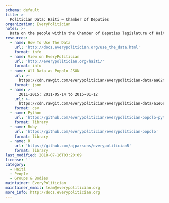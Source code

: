 ```yaml
---
schema: default
title: >-
  Politician Data: Haiti — Chamber of Deputies
organization: EveryPolitician
notes: >-
  Data on the people within the Chamber of Deputies legislature of Haiti.
resources:
  - name: How To Use The Data
    url: 'http://docs.everypolitician.org/use_the_data.html'
    format: info
  - name: View on EveryPolitician
    url: 'http://everypolitician.org/haiti/'
    format: info
  - name: All Data as Popolo JSON
    url: >-
      https://cdn.rawgit.com/everypolitician/everypolitician-data/aa62f92525015bdab4ce9bdfd1fc4ad50aee9f42/data/Haiti/Deputies/ep-popolo-v1.0.json
    format: json
  - name: >-
      2011-2015: 2011-05-14 to 2015-01-12
    url: >-
      https://cdn.rawgit.com/everypolitician/everypolitician-data/a1e6e91c50e622ece73b7db1d1c44b9beb8dd44b/data/Haiti/Deputies/term-2011.csv
    format: csv
  - name: Python
    url: 'https://github.com/everypolitician/everypolitician-popolo-python'
    format: library
  - name: Ruby
    url: 'https://github.com/everypolitician/everypolitician-popolo'
    format: library
  - name: R
    url: 'https://github.com/ajparsons/everypoliticianR'
    format: library
last_modified: 2018-07-16T03:20:09
license: ''
category:
  - Haiti
  - People
  - Groups & Bodies
maintainer: EveryPolitician
maintainer_email: team@everypolitician.org
more_info: http://docs.everypolitician.org
---
```

